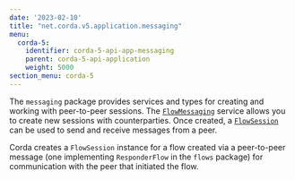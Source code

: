 ```yaml
---
date: '2023-02-10'
title: "net.corda.v5.application.messaging"
menu:
  corda-5:
    identifier: corda-5-api-app-messaging
    parent: corda-5-api-application
    weight: 5000
section_menu: corda-5
---
```


The `messaging` package provides services and types for creating and working with peer-to-peer sessions. The <a href="../../../../../../api-ref/corda/5.0-beta/java/net/corda/v5/application/messaging/FlowMessaging.html" target="_blank">`FlowMessaging`</a> service allows you to create new sessions with counterparties. Once created, a <a href="../../../../../../api-ref/corda/5.0-beta/java/net/corda/v5/application/messaging/FlowSession.html" target="_blank">`FlowSession`</a> can be used to send and receive messages from a peer.

Corda creates a `FlowSession` instance for a flow created via a peer-to-peer message (one implementing `ResponderFlow` in the `flows` package) for communication with the peer that initiated the flow.